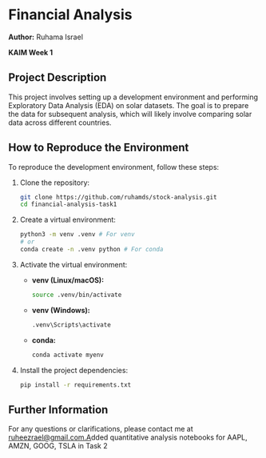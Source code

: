 # Financial Analysis

**Author:** Ruhama Israel

**KAIM Week 1**

## Project Description

This project involves setting up a development environment and performing Exploratory Data Analysis (EDA) on solar datasets. The goal is to prepare the data for subsequent analysis, which will likely involve comparing solar data across different countries.

## How to Reproduce the Environment

To reproduce the development environment, follow these steps:

1.  Clone the repository:

    ```bash
    git clone https://github.com/ruhamds/stock-analysis.git 
    cd financial-analysis-task1
    ```
2.  Create a virtual environment:

    ```bash
    python3 -m venv .venv # For venv
    # or
    conda create -n .venv python # For conda
    ```
3.  Activate the virtual environment:

    * **venv (Linux/macOS):**

        ```bash
        source .venv/bin/activate
        ```

    * **venv (Windows):**

        ```bash
        .venv\Scripts\activate
        ```

    * **conda:**

        ```bash
        conda activate myenv
        ```
4.  Install the project dependencies:

    ```bash
    pip install -r requirements.txt
    ```

##  Further Information

For any questions or clarifications, please contact me at ruheezrael@gmail.com.A d d e d   q u a n t i t a t i v e   a n a l y s i s   n o t e b o o k s   f o r   A A P L ,   A M Z N ,   G O O G ,   T S L A   i n   T a s k   2 
 
 
